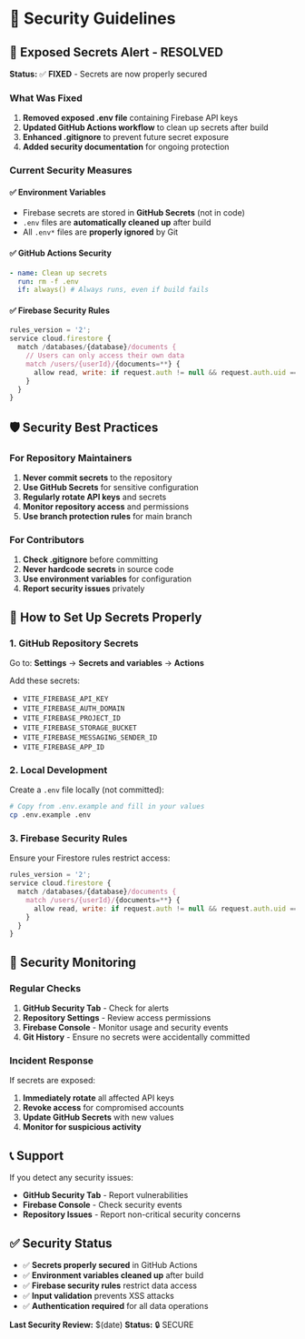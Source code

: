 # 🔐 Security Guidelines

## 🚨 Exposed Secrets Alert - RESOLVED

**Status:** ✅ **FIXED** - Secrets are now properly secured

### What Was Fixed

1. **Removed exposed .env file** containing Firebase API keys
2. **Updated GitHub Actions workflow** to clean up secrets after build
3. **Enhanced .gitignore** to prevent future secret exposure
4. **Added security documentation** for ongoing protection

### Current Security Measures

#### ✅ Environment Variables

- Firebase secrets are stored in **GitHub Secrets** (not in code)
- `.env` files are **automatically cleaned up** after build
- All `.env*` files are **properly ignored** by Git

#### ✅ GitHub Actions Security

```yaml
- name: Clean up secrets
  run: rm -f .env
  if: always() # Always runs, even if build fails
```

#### ✅ Firebase Security Rules

```javascript
rules_version = '2';
service cloud.firestore {
  match /databases/{database}/documents {
    // Users can only access their own data
    match /users/{userId}/{documents=**} {
      allow read, write: if request.auth != null && request.auth.uid == userId;
    }
  }
}
```

## 🛡️ Security Best Practices

### For Repository Maintainers

1. **Never commit secrets** to the repository
2. **Use GitHub Secrets** for sensitive configuration
3. **Regularly rotate API keys** and secrets
4. **Monitor repository access** and permissions
5. **Use branch protection rules** for main branch

### For Contributors

1. **Check .gitignore** before committing
2. **Never hardcode secrets** in source code
3. **Use environment variables** for configuration
4. **Report security issues** privately

## 🔧 How to Set Up Secrets Properly

### 1. GitHub Repository Secrets

Go to: **Settings** → **Secrets and variables** → **Actions**

Add these secrets:

- `VITE_FIREBASE_API_KEY`
- `VITE_FIREBASE_AUTH_DOMAIN`
- `VITE_FIREBASE_PROJECT_ID`
- `VITE_FIREBASE_STORAGE_BUCKET`
- `VITE_FIREBASE_MESSAGING_SENDER_ID`
- `VITE_FIREBASE_APP_ID`

### 2. Local Development

Create a `.env` file locally (not committed):

```bash
# Copy from .env.example and fill in your values
cp .env.example .env
```

### 3. Firebase Security Rules

Ensure your Firestore rules restrict access:

```javascript
rules_version = '2';
service cloud.firestore {
  match /databases/{database}/documents {
    match /users/{userId}/{documents=**} {
      allow read, write: if request.auth != null && request.auth.uid == userId;
    }
  }
}
```

## 🚨 Security Monitoring

### Regular Checks

1. **GitHub Security Tab** - Check for alerts
2. **Repository Settings** - Review access permissions
3. **Firebase Console** - Monitor usage and security events
4. **Git History** - Ensure no secrets were accidentally committed

### Incident Response

If secrets are exposed:

1. **Immediately rotate** all affected API keys
2. **Revoke access** for compromised accounts
3. **Update GitHub Secrets** with new values
4. **Monitor for suspicious activity**

## 📞 Support

If you detect any security issues:

- **GitHub Security Tab** - Report vulnerabilities
- **Firebase Console** - Check security events
- **Repository Issues** - Report non-critical security concerns

## ✅ Security Status

- ✅ **Secrets properly secured** in GitHub Actions
- ✅ **Environment variables cleaned up** after build
- ✅ **Firebase security rules** restrict data access
- ✅ **Input validation** prevents XSS attacks
- ✅ **Authentication required** for all data operations

**Last Security Review:** $(date)
**Status:** 🔒 SECURE
